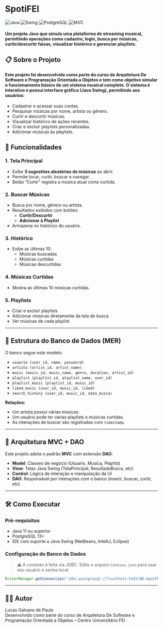 # SpotiFEI 

![Java](https://img.shields.io/badge/Java-17-orange?logo=java&logoColor=white)
![Swing](https://img.shields.io/badge/Swing-GUI-blue)
![PostgreSQL](https://img.shields.io/badge/PostgreSQL-13-blue?logo=postgresql&logoColor=white)
![MVC](https://img.shields.io/badge/Arquitetura-MVC-success)

#### Um projeto Java que simula uma plataforma de streaming musical, permitindo operações como cadastro, login, busca por músicas, curtir/descurtir faixas, visualizar histórico e gerenciar playlists.

## 📋 Sobre o Projeto
#### Este projeto foi desenvolvido como parte do curso de  Arquitetura De Software e Programação Orientada a Objetos e tem como objetivo simular o funcionamento básico de um sistema musical completo. O sistema é interativo e possui interface gráfica (Java Swing), permitindo aos usuários:

- Cadastrar e acessar suas contas.
- Pesquisar músicas por nome, artista ou gênero.
- Curtir e descurtir músicas.
- Visualizar histórico de ações recentes.
- Criar e excluir playlists personalizadas.
- Adicionar músicas às playlists.

## 🚀 Funcionalidades

### 1. Tela Principal
- Exibe **3 sugestões aleatórias de músicas** ao abrir.
- Permite tocar, curtir, buscar e navegar.
- Botão “Curtir” registra a música atual como curtida.

### 2. Buscar Músicas
- Busca por nome, gênero ou artista.
- Resultados exibidos com botões:
  - **Curtir/Descurtir**
  - **Adicionar à Playlist**
- Armazena no histórico do usuário.

### 3. Histórico
- Exibe as últimas 10:
  - Músicas buscadas
  - Músicas curtidas
  - Músicas descurtidas

### 4. Músicas Curtidas
- Mostra as últimas 10 músicas curtidas.

### 5. Playlists
- Criar e excluir playlists
- Adicionar músicas diretamente da tela de busca
- Ver músicas de cada playlist

---

## 🧱 Estrutura do Banco de Dados (MER)

O banco segue este modelo:

- `usuario (user_id, name, password)`
- `artista (artist_id, artist_name)`
- `music (music_id, music_name, genre, duration, artist_id)`
- `playlist (playlist_id, playlist_name, user_id)`
- `playlist_music (playlist_id, music_id)`
- `liked_music (user_id, music_id, liked)`
- `search_history (user_id, music_id, data_busca)`

**Relações:**
- Um artista possui várias músicas.
- Um usuário pode ter várias playlists e músicas curtidas.
- As interações de buscar são registradas com `timestamp`.

---

## 🧠 Arquitetura MVC + DAO

Este projeto adota o padrão **MVC** com extensão **DAO**:

- **Model**: Classes de negócio (Usuario, Musica, Playlist)
- **View**: Telas Java Swing (TelaPrincipal, ResultadoBusca, etc)
- **Control**: Lógica de interação e manipulação da UI
- **DAO**: Responsável por interações com o banco (inserir, buscar, curtir, etc)

---

## 🛠 Como Executar

### Pré-requisitos
- Java 11 ou superior
- PostgreSQL 13+
- IDE com suporte a Java Swing (NetBeans, IntelliJ, Eclipse)

### Configuração do Banco de Dados
> ⚠️ A conexão é feita via JDBC. Edite o arquivo `Conexao.java` para usar seu usuário e senha local:

```java
DriverManager.getConnection("jdbc:postgresql://localhost:5432/BD-SpotFEI", "seu_usuario", "sua_senha");
```

---

## 👨‍💻 Autor
Lucas Galvano de Paula  
Desenvolvido como parte do curso de Arquitetura De Software e Programação Orientada a Objetos – Centro Universitário FEI

